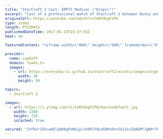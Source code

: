 ```yaml
---
title: "StarCraft 2 Cast: EMPTY Medivac \"Drops\"!"
excerpt: "Cast of a professional match of StarCraft 2 between Bunny and Solar. Subscribe for more videos: http://lowko.tv/youtube More StarCraft 2 Casts: https://goo.gl/S1lJbH  Empty Medivac drops, sneaky Gold base expansions and non-stop aggression. This Zerg vs Terran is crazy. Both players decide to move all"
originalUrl: https://youtube.com/watch?v=CeKFdngFzPQ
type: video
length: PT22M45S
publishedDateTime: 2017-01-19T15:37:55Z
heat: 50

featuredContent: "<iframe width=\"800\" height=\"500\" frameborder=\"0\" src=\"https://www.youtube.com/embed/CeKFdngFzPQ\" allow=\"accelerometer; autoplay; encrypted-media; gyroscope; picture-in-picture\" allowfullscreen></iframe>"

provider:
  name: LowkoTV
  domain: lowko.tv
  images:
    - url: https://everyday-cc.github.io/starcraft2/assets/images/organizations/lowko.tv-50x50.jpg
      width: 50
      height: 50

topics:
  - StarCraft 2

images:
  - url: https://i.ytimg.com/vi/CeKFdngFzPQ/maxresdefault.jpg
    width: 1280
    height: 720
    isCached: true

secured: "2+FRxr1EhcwQdlqUK0gPoNOjp/xX99lFALm5OMsOh+Sk1SxzIDAGMfJgNP+7LZL/3pdaR+Aldu8SCN2ehF1nyD18TLckB2QEM3vvFihm2NxrUfNW0eGriGFY75IXnnbEETgvKJ6v0iKh4C5dRMSxZj3fS53LAYUkqlO9g3LghDFlqqR8G04POs+8ER6IV5FOZLUdppTL9rBWMdLZmGD6puyMCjt23tztVkjYPTQD5JX7PzU23T+yYSt2sKm1Sjm92SjuKoTWAVnzO2KhWReCSS5btRYYQ1JNNKW7ZJ12PD/djdkvHUls5JUcsRGWtDe21axTKoUeJn0b8KRNJsY/AgxE3rgNaCqKBNzZzqZsbU6toyQe074fJJXdFoOBKU9CnLW4RrERvFlaUZera4RE1hQSn1IGAMvNEP80HkM8fb+HkNK0RN2Ily4k7d15s2bC;XQHGw4EVwr60ysocn1p8Jw=="
---
```


